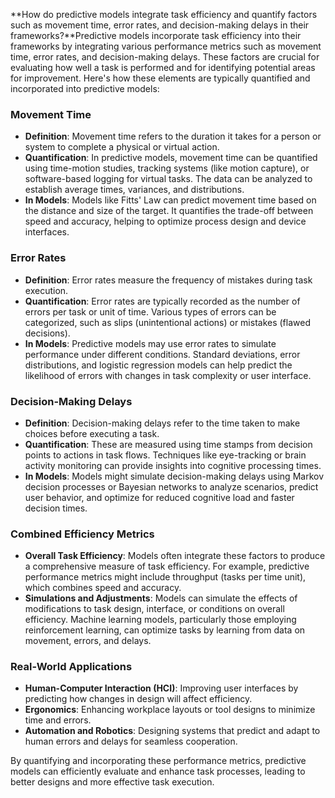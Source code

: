 **How do predictive models integrate task efficiency and quantify factors such as movement time, error rates, and decision-making delays in their frameworks?**Predictive models incorporate task efficiency into their frameworks by integrating various performance metrics such as movement time, error rates, and decision-making delays. These factors are crucial for evaluating how well a task is performed and for identifying potential areas for improvement. Here's how these elements are typically quantified and incorporated into predictive models:

### Movement Time
- **Definition**: Movement time refers to the duration it takes for a person or system to complete a physical or virtual action.
- **Quantification**: In predictive models, movement time can be quantified using time-motion studies, tracking systems (like motion capture), or software-based logging for virtual tasks. The data can be analyzed to establish average times, variances, and distributions.
- **In Models**: Models like Fitts' Law can predict movement time based on the distance and size of the target. It quantifies the trade-off between speed and accuracy, helping to optimize process design and device interfaces.

### Error Rates
- **Definition**: Error rates measure the frequency of mistakes during task execution.
- **Quantification**: Error rates are typically recorded as the number of errors per task or unit of time. Various types of errors can be categorized, such as slips (unintentional actions) or mistakes (flawed decisions).
- **In Models**: Predictive models may use error rates to simulate performance under different conditions. Standard deviations, error distributions, and logistic regression models can help predict the likelihood of errors with changes in task complexity or user interface.

### Decision-Making Delays
- **Definition**: Decision-making delays refer to the time taken to make choices before executing a task.
- **Quantification**: These are measured using time stamps from decision points to actions in task flows. Techniques like eye-tracking or brain activity monitoring can provide insights into cognitive processing times.
- **In Models**: Models might simulate decision-making delays using Markov decision processes or Bayesian networks to analyze scenarios, predict user behavior, and optimize for reduced cognitive load and faster decision times.

### Combined Efficiency Metrics
- **Overall Task Efficiency**: Models often integrate these factors to produce a comprehensive measure of task efficiency. For example, predictive performance metrics might include throughput (tasks per time unit), which combines speed and accuracy.
- **Simulations and Adjustments**: Models can simulate the effects of modifications to task design, interface, or conditions on overall efficiency. Machine learning models, particularly those employing reinforcement learning, can optimize tasks by learning from data on movement, errors, and delays.

### Real-World Applications
- **Human-Computer Interaction (HCI)**: Improving user interfaces by predicting how changes in design will affect efficiency.
- **Ergonomics**: Enhancing workplace layouts or tool designs to minimize time and errors.
- **Automation and Robotics**: Designing systems that predict and adapt to human errors and delays for seamless cooperation.

By quantifying and incorporating these performance metrics, predictive models can efficiently evaluate and enhance task processes, leading to better designs and more effective task execution.